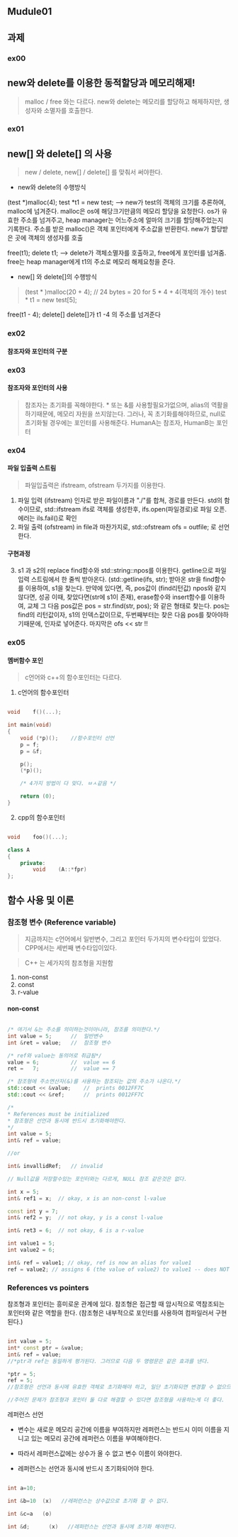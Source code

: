 ## Mudule01

## 과제
> 
### ex00
## new와 delete를 이용한 동적할당과 메모리해제!
> malloc / free 와는 다르다.
new와 delete는 메모리를 할당하고 해제하지만, 생성자와 소멸자를 호출한다.

### ex01
## new[] 와 delete[] 의 사용
> new / delete, new[] / delete[] 를 맞춰서 써야한다.
-  new와 delete의 수행방식
> 
(test *)malloc(4);
test *t1 = new test;
--> new가 test의 객체의 크기를 추론하여, malloc에 넘겨준다.  malloc은 os에 해당크기만큼의 메모리 할당을 요청한다.
os가 유효한 주소를 넘겨주고, heap manager는 어느주소에 얼마의 크기를 할당해주었는지 기록한다.
주소를 받은 malloc()은 객체 포인터에게 주소값을 반환한다.
new가 할당받은 곳에 객체의 생성자를 호출

free(t1);
delete t1;
--> delete가 객체소멸자를 호출하고, free에게 포인터를 넘겨줌.
free는 heap manager에게 t1의 주소로 메모리 해제요청을 준다.

- new[] 와 delete[]의 수행방식
> (test * )malloc(20 + 4);	// 24 bytes = 20 for 5 * 4 + 4(객체의 개수)
test * t1 = new test[5];

free(t1 - 4);
delete[]
delete[]가 t1 -4 의 주소를 넘겨준다

### ex02
#### 참조자와 포인터의 구분

### ex03
#### 참조자와 포인터의 사용
> 참조자는 초기화를 꼭해야한다. * 또는 &를 사용할필요가없으며, alias의 역활을 하기때문에, 메모리 자원을 쓰지않는다.
그러나, 꼭 초기화를해야하므로, null로 초기화될 경우에는 포인터를 사용해준다.
HumanA는 참조자, HumanB는 포인터

### ex04
#### 파일 입출력 스트림
> 파일입출력은 ifstream, ofstream 두가지를 이용한다.
1. 파일 입력 (ifstream)
	인자로 받은 파일이름과 "./"를 합쳐, 경로를 만든다.
	std의 함수이므로, std::ifstream ifs로 객체를 생성한후, ifs.open(파일경로)로 파일 오픈. 에러는 ils.fail()로 확인
2. 파일 출력 (ofstream)
	in file과 마찬가지로, std::ofstream ofs = outfile; 로 선언한다.

#### 구현과정

3. s1 과 s2의 replace
	find함수와 std::string::npos를 이용한다.
	getline으로 파일입력 스트림에서 한 줄씩 받아온다. (std::getline(ifs, str);
	받아온 str을 find함수를 이용하여, s1을 찾는다. 만약에 있다면, 즉, pos값이 (find리턴값) npos와 같지않다면, 성공
	이때, 찾았다면(str에 s1이 존재), erase함수와 insert함수를 이용하여, 교체
	그 다음 pos값은 pos = str.find(str, pos); 와 같은 형태로 찾는다. pos는 find의 리턴값이자, s1의 인덱스값이므로,
	두번째부터는 찾은 다음 pos를 찾아야하기때문에, 인자로 넣어준다.
	마지막은 ofs << str !!


### ex05
#### 멤버함수 포인
> c언어와 c++의 함수포인터는 다르다.
1. c언어의 함수포인터
```c

void	f()(...);

int	main(void)
{
	void (*p)();	//함수포인터 선언
	p = f;
	p = &f;

	p();
	(*p)();

	/* 4가지 방법이 다 맞다. ㅂㅅ같음 */

	return (0);
}

```

2. cpp의 함수포인터

```cpp

void	foo()(...);

class A
{
	private:
		void	(A::*fpr)
};

```


## 함수 사용 및 이론

### 참조형 변수 (Reference variable)
> 지금까지는 c언어에서 일반변수, 그리고 포인터 두가지의 변수타입이 있었다.
CPP에서는 세번째 변수타입이있다.

> C++ 는 세가지의 참조형을 지원함
1. non-const
2. const
3. r-value

#### non-const
> 
```cpp

/* 여기서 &는 주소를 의미하는것이아니라, 참조를 의미한다.*/
int value = 5;		//	일반변수
int &ret = value;	//	참조형 변수

/* ref와 value는 동의어로 취급됨*/
value = 6;			//	value == 6
ret	=	7;			//	value == 7

/* 참조형에 주소연산자(&)를 사용하는 참조되는 값의 주소가 나온다.*/
std::cout << &value;	//	prints 0012FF7C
std::cout << &ref;		//	prints 0012FF7C

/*
* References must be initialized
* 참조형은 선언과 동시에 반드시 초기화해야한다.
*/
int	value = 5;
int& ref = value;

//or

int& invallidRef;	// invalid

// Null값을 저장할수있는 포인터와는 다르게, NULL 참조 같은것은 없다.

int	x = 5;
int& ref1 = x;	// okay, x is an non-const l-value

const int y = 7;
int& ref2 = y;	// not okay, y is a const l-value

int& ret3 = 6;	// not okay, 6 is a r-value

int value1 = 5; 
int value2 = 6; 

int& ref = value1; // okay, ref is now an alias for value1 
ref = value2; // assigns 6 (the value of value2) to value1 -- does NOT change the reference!

```

### References vs pointers

참조형과 포인터는 흥미로운 관계에 있다. 참조형은 접근할 때 암시적으로 역참조되는 포인터와 같은 역할을 한다. (참조형은 내부적으로 포인터를 사용하여 컴파일러서 구현된다.)

```cpp

int value = 5;
int* const ptr = &value;
int& ref = value;
//*ptr과 ref는 동일하게 평가된다. 그러므로 다음 두 명령문은 같은 효과를 낸다.

*ptr = 5;
ref = 5;
//참조형은 선언과 동시에 유효한 객체로 초기화해야 하고, 일단 초기화되면 변경할 수 없으므로 포인터보다 사용하는 것이 훨씬 안전하다. (널 포인터를 역참조하면 위험하다.)

//주어진 문제가 참조형과 포인터 둘 다로 해결할 수 있다면 참조형을 사용하는게 더 좋다.


```


레퍼런스 선언
- 변수는 새로운 메모리 공간에 이름을 부여하지만 레퍼런스는 반드시 이미 이름을 지니고 있는 메모리 공간에 레퍼런스 이름을 부여해야한다.

- 따라서 레퍼런스값에는 상수가 올 수 없고 변수 이름이 와야한다.

- 레퍼런스는 선언과 동시에 반드시 초기화되어야 한다.

```cpp

int a=10;

int &b=10  (x)   //레퍼런스는 상수값으로 초기화 할 수 없다.

int &c=a   (o)

int &d;      (x)   //레퍼런스는 선언과 동시에 초기화 해야한다.

```
